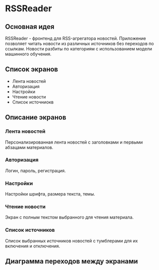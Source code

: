 # RSSReader

## Основная идея

RSSReader - фронтенд для RSS-агрегатора новостей. Приложение позволяет читать новости из различных источников без переходов по ссылкам. Новости разбиты по категориям с использованием модели машинного обучения.

## Список экранов
* Лента новостей
* Авторизация
* Настройки
* Чтение новости
* Список источниокв

## Описание экранов

### Лента новостей
Персонализированная лента новостей с заголовками и первыми абзацами материалов.

### Авторизация
Логин, пароль, регистрация.

### Настройки
Настройки шрифта, размера текста, темы.

### Чтение новости
Экран с полным текстом выбранного для чтения материала.

### Список источников
Список выбранных источников новостей с тумблерами для их включения и отключения.

## Диаграмма переходов между экранами

